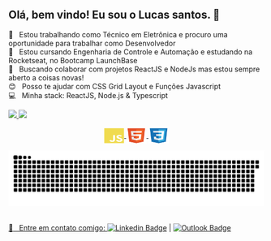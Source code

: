 ## Olá, bem vindo! Eu sou o Lucas santos. 👋

:mag_right: &nbsp; Estou trabalhando como Técnico em Eletrônica e procuro uma oportunidade para trabalhar como Desenvolvedor 
 <br/> :rocket: &nbsp; Estou cursando Engenharia de Controle e Automação e estudando na Rocketseat, no Bootcamp LaunchBase 
 <br/> :purple_heart: &nbsp; Buscando colaborar com projetos ReactJS e NodeJs mas estou sempre aberto a coisas novas!
 <br/> :blush: &nbsp; Posso te ajudar com CSS Grid Layout e Funções Javascript
 <br/> :computer: &nbsp; Minha stack: ReactJS, Node.js  & Typescript
 
  
<div> 
 
  <a href="https://github.com/Lucasantos-S">
  <img height="150em" src="https://github-readme-stats.vercel.app/api?username=Lucasantos-S&show_icons=true&theme=tokyonight"/>
 <img height="150em" src="https://github-readme-stats.vercel.app/api/top-langs/?username=Lucasantos-S&layout=compact&langs_count=16&theme=tokyonight"/>
</div>
<div align="center" style="display: inline_block"><br>
  <img align="center" alt="Lucas-Js" height="30" width="40" src="https://raw.githubusercontent.com/devicons/devicon/master/icons/javascript/javascript-plain.svg">
  <img align="center" alt="Lucas-HTML" height="30" width="40" src="https://raw.githubusercontent.com/devicons/devicon/master/icons/html5/html5-original.svg">
  <img align="center" alt="Lucas-CSS" height="30" width="40" src="https://raw.githubusercontent.com/devicons/devicon/master/icons/css3/css3-original.svg">
</div>

![Snake animation](https://github.com/Lucasantos-S/Lucasantos-S/blob/output/github-contribution-grid-snake.svg)




 <br/> :email: &nbsp; Entre em contato comigo: [![Linkedin Badge](https://img.shields.io/badge/-LucasSantos-blue?style=flat-square&logo=Linkedin&logoColor=white&link=https://www.linkedin.com/in/lucasasntos-s/)](https://www.linkedin.com/in/lucasasntos-s/) 
| [![Outlook Badge](https://img.shields.io/badge/Gmail-LucasSantos-blue)](mailto:lucassantos.dsilv@gmail.com)



